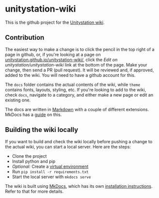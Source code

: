 # unitystation-wiki

This is the github project for the [Unitystation wiki](https://unitystation.github.io/unitystation-wiki/#).

## Contribution

The easiest way to make a change is to click the pencil in the top right of a page in github, or, if you're looking at a page on [unitystation.github.io/unitystation-wiki/](https://unitystation.github.io/unitystation-wiki/#), click the *Edit on unitystation/unitystation-wiki* link at the bottom of the page. Make your change, then send a PR (pull request). It will be reviewed and, if approved, added to the wiki. You will need to have a github account for this.

The `docs` folder contains the actual contents of the wiki, while `theme` contains fonts, layouts, styling, etc. If you're looking to add to the wiki, check `docs`, navigate to a category, and either make a new page or edit an existing one.

The docs are written in [Markdown](https://daringfireball.net/projects/markdown/) with a couple of different extensions. MkDocs has a [guide](https://www.mkdocs.org/user-guide/writing-your-docs/#writing-with-markdown) on this.

## Building the wiki locally

If you want to build and check the wiki locally before pushing a change to the actual wiki, you can start a local server. Here are the steps:

- Clone the project
- Install python and pip
- *Optional:* Create a [virtual environment](https://docs.python.org/3/tutorial/venv.html)
- Run `pip install -r requirements.txt`
- Start the local server with `mkdocs serve`

The wiki is built using [MkDocs](https://www.mkdocs.org/), which has its own [installation instructions](https://www.mkdocs.org/#installation). Refer to that for more details.

